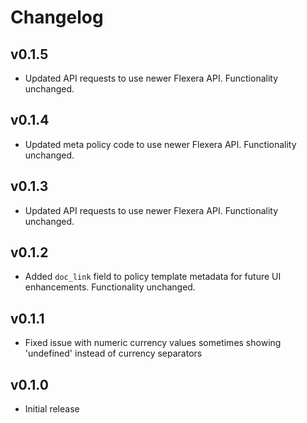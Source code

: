 # Changelog

## v0.1.5

- Updated API requests to use newer Flexera API. Functionality unchanged.

## v0.1.4

- Updated meta policy code to use newer Flexera API. Functionality unchanged.

## v0.1.3

- Updated API requests to use newer Flexera API. Functionality unchanged.

## v0.1.2

- Added `doc_link` field to policy template metadata for future UI enhancements. Functionality unchanged.

## v0.1.1

- Fixed issue with numeric currency values sometimes showing 'undefined' instead of currency separators

## v0.1.0

- Initial release
